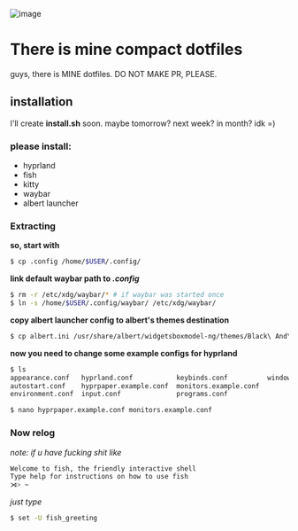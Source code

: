 ![image](https://github.com/user-attachments/assets/072acae5-b4a5-4eae-b86f-d7a735b91442)
# There is mine compact dotfiles
guys, there is MINE dotfiles. DO NOT MAKE PR, PLEASE.

## installation
I'll create **install.sh** soon. maybe tomorrow? next week? in month? idk =)

### please install:
* hyprland
* fish
* kitty
* waybar
* albert launcher


### Extracting

**so, start with**
```bash
$ cp .config /home/$USER/.config/
```

**link default waybar path to *.config***
```bash
$ rm -r /etc/xdg/waybar/* # if waybar was started once
$ ln -s /home/$USER/.config/waybar/ /etc/xdg/waybar/
```

**copy albert launcher config to albert's themes destination**
```bash
$ cp albert.ini /usr/share/albert/widgetsboxmodel-ng/themes/Black\ And\ White.ini
```

**now you need to change some example configs for hyprland**
```bash
$ ls
appearance.conf   hyprland.conf           keybinds.conf          windowrules.conf
autostart.conf    hyprpaper.example.conf  monitors.example.conf
environment.conf  input.conf              programs.conf

$ nano hyprpaper.example.conf monitors.example.conf
```

### Now relog

*note: if u have fucking shit like*
```bash
Welcome to fish, the friendly interactive shell
Type help for instructions on how to use fish
⋊> ~
```

*just type*
```bash
$ set -U fish_greeting
```
